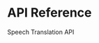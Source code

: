 <!-- 
NavPath: Translator API/Speech Translation API
LinkLabel: API Reference
Weight: 170
ExternalLink: http://docs.microsofttranslator.com/speech-translate.html
-->

# API Reference
Speech Translation API
